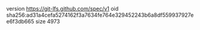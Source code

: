 version https://git-lfs.github.com/spec/v1
oid sha256:ad31a4cefa5274162f3a7634fe764e329452243b6a8df559937927ee6f3db665
size 4973
